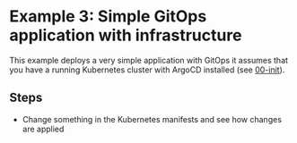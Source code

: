 # Example 3: Simple GitOps application with infrastructure

This example deploys a very simple application with GitOps it assumes that
you have a running Kubernetes cluster with ArgoCD installed
(see [00-init](../00-init)).

## Steps

* Change something in the Kubernetes manifests and see how changes are applied
